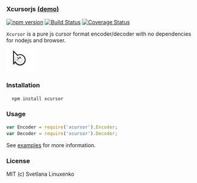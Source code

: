 ### Xcursorjs [(demo)](http://www.linuxenko.pro/xcursor/)

[![npm version](https://img.shields.io/npm/v/xcursor.svg)](https://www.npmjs.com/package/xcursor) [![Build Status](https://travis-ci.org/linuxenko/xcursor.svg?branch=master)](https://travis-ci.org/linuxenko/xcursor) [![Coverage Status](https://coveralls.io/repos/github/linuxenko/xcursor/badge.svg?branch=master)](https://coveralls.io/github/linuxenko/xcursor?branch=master)

`Xcursor` is a pure js cursor format encoder/decoder with no dependencies for nodejs and browser.

[![screenshot](https://raw.githubusercontent.com/linuxenko/xcursor/master/examples/473216-23-11-2016-rec.gif)](http://www.linuxenko.pro/xcursor/) 


### Installation

```
  npm install xcursor
```

### Usage

```js
var Encoder = require('xcursor').Encoder;
var Decoder = require('xcursor').Decoder;
```

See [examples](https://github.com/linuxenko/xcursor/tree/master/examples) for more information.

### License

MIT (c) Svetlana Linuxenko
